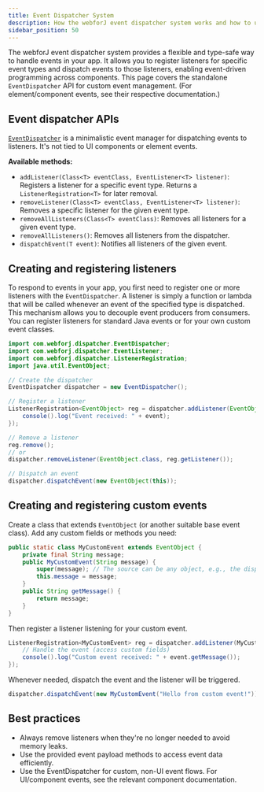 ```yaml
---
title: Event Dispatcher System
description: How the webforJ event dispatcher system works and how to use it for event-driven programming.
sidebar_position: 50
---
```



The webforJ event dispatcher system provides a flexible and type-safe way to handle events in your app. It allows you to register listeners for specific event types and dispatch events to those listeners, enabling event-driven programming across components. This page covers the standalone `EventDispatcher` API for custom event management. (For element/component events, see their respective documentation.)

<ComponentDemo 
path='/webforj/eventdispatchercustomevent' 
javaE='https://raw.githubusercontent.com/webforj/webforj-documentation/refs/heads/main/src/main/java/com/webforj/samples/views/advanced/EventDispatcherCustomEventView.java'
height = '300px'
/>

## Event dispatcher APIs

[`EventDispatcher`](https://webforj.com/javadoc/com/webforj/dispatcher/EventDispatcher.html) is a minimalistic event manager for dispatching events to listeners. It's not tied to UI components or element events.

**Available methods:**

- `addListener(Class<T> eventClass, EventListener<T> listener)`: Registers a listener for a specific event type. Returns a `ListenerRegistration<T>` for later removal.
- `removeListener(Class<T> eventClass, EventListener<T> listener)`: Removes a specific listener for the given event type.
- `removeAllListeners(Class<T> eventClass)`: Removes all listeners for a given event type.
- `removeAllListeners()`: Removes all listeners from the dispatcher.
- `dispatchEvent(T event)`: Notifies all listeners of the given event.

## Creating and registering listeners

To respond to events in your app, you first need to register one or more listeners with the `EventDispatcher`. A listener is simply a function or lambda that will be called whenever an event of the specified type is dispatched. This mechanism allows you to decouple event producers from consumers. You can register listeners for standard Java events or for your own custom event classes.


```java
import com.webforj.dispatcher.EventDispatcher;
import com.webforj.dispatcher.EventListener;
import com.webforj.dispatcher.ListenerRegistration;
import java.util.EventObject;

// Create the dispatcher
EventDispatcher dispatcher = new EventDispatcher();

// Register a listener
ListenerRegistration<EventObject> reg = dispatcher.addListener(EventObject.class, event -> {
    console().log("Event received: " + event);
});

// Remove a listener
reg.remove();
// or
dispatcher.removeListener(EventObject.class, reg.getListener());

// Dispatch an event
dispatcher.dispatchEvent(new EventObject(this));
```



## Creating and registering custom events

Create a class that extends `EventObject` (or another suitable base event class). Add any custom fields or methods you need:

```java
public static class MyCustomEvent extends EventObject {
    private final String message;
    public MyCustomEvent(String message) {
        super(message); // The source can be any object, e.g., the dispatcher or sender
        this.message = message;
    }
    public String getMessage() {
        return message;
    }
}
```

Then register a listener listening for your custom event.

```java
ListenerRegistration<MyCustomEvent> reg = dispatcher.addListener(MyCustomEvent.class, event -> {
    // Handle the event (access custom fields)
    console().log("Custom event received: " + event.getMessage());
});
```

Whenever needed, dispatch the event and the listener will be triggered.

```java
dispatcher.dispatchEvent(new MyCustomEvent("Hello from custom event!"));
```

## Best practices

- Always remove listeners when they're no longer needed to avoid memory leaks.
- Use the provided event payload methods to access event data efficiently.
- Use the EventDispatcher for custom, non-UI event flows. For UI/component events, see the relevant component documentation.
